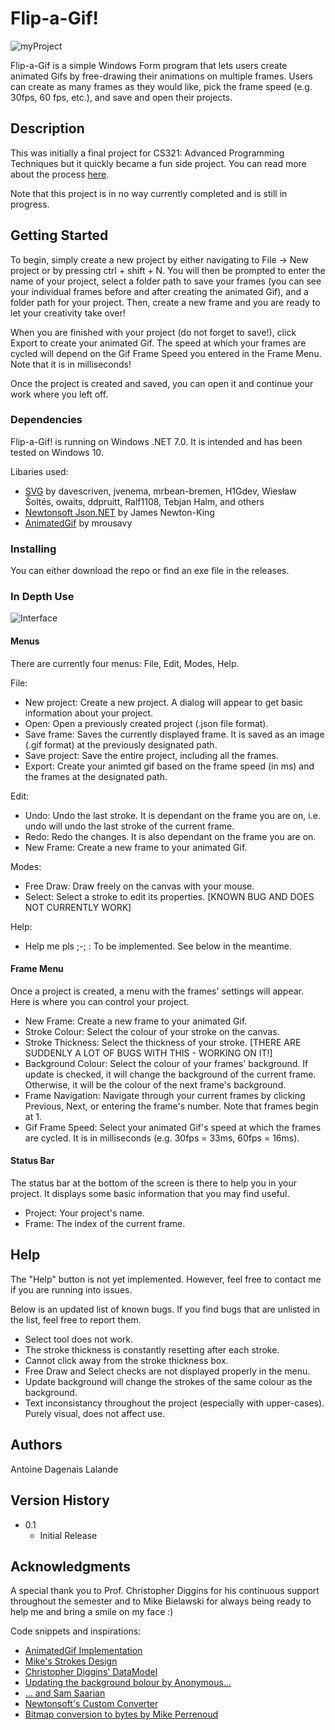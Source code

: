 # Flip-a-Gif!

![myProject](https://user-images.githubusercontent.com/122639193/234764215-6d010a68-c95c-40a3-a807-73c220ddf79d.gif)

Flip-a-Gif is a simple Windows Form program that lets users create animated Gifs by free-drawing their animations on multiple frames. Users can create as many frames as they would like, pick the frame speed (e.g. 30fps, 60 fps, etc.), and save and open their projects.

## Description

This was initially a final project for CS321: Advanced Programming Techniques but it quickly became a fun side project. You can read more about the process [here](https://drive.google.com/file/d/1Pvdz-QnHCpqaFfjNp4conShtaPGgjIfV/view?usp=sharing).

Note that this project is in no way currently completed and is still in progress.

## Getting Started

To begin, simply create a new project by either navigating to File -> New project or by pressing ctrl + shift + N. You will then be prompted to enter the name of your project, select a folder path to save your frames (you can see your individual frames before and after creating the animated Gif), and a folder path for your project. Then, create a new frame and you are ready to let your creativity take over!

When you are finished with your project (do not forget to save!), click Export to create your animated Gif. The speed at which your frames are cycled will depend on the Gif Frame Speed you entered in the Frame Menu. Note that it is in milliseconds!

Once the project is created and saved, you can open it and continue your work where you left off.

### Dependencies

Flip-a-Gif! is running on Windows .NET 7.0. It is intended and has been tested on Windows 10.

Libaries used:
* [SVG](https://github.com/svg-net/SVG) by davescriven, jvenema, mrbean-bremen, H1Gdev, Wiesław Šoltés, owaits, ddpruitt, Ralf1108, Tebjan Halm, and others
* [Newtonsoft Json.NET](https://www.newtonsoft.com/json) by James Newton-King
* [AnimatedGif](https://github.com/mrousavy/AnimatedGif) by mrousavy

### Installing

You can either download the repo or find an exe file in the releases.

### In Depth Use

![Interface](https://user-images.githubusercontent.com/122639193/234766286-639ce15d-8eb6-4acd-8e8e-7100ea88f3d2.png)

#### Menus
There are currently four menus: File, Edit, Modes, Help.

File:
* New project: Create a new project. A dialog will appear to get basic information about your project.
* Open: Open a previously created project (.json file format).
* Save frame: Saves the currently displayed frame. It is saved as an image (.gif format) at the previously designated path.
* Save project: Save the entire project, including all the frames.
* Export: Create your animted gif based on the frame speed (in ms) and the frames at the designated path.

Edit:
* Undo: Undo the last stroke. It is dependant on the frame you are on, i.e. undo will undo the last stroke of the current frame.
* Redo: Redo the changes. It is also dependant on the frame you are on.
* New Frame: Create a new frame to your animated Gif.

Modes:
* Free Draw: Draw freely on the canvas with your mouse.
* Select: Select a stroke to edit its properties. [KNOWN BUG AND DOES NOT CURRENTLY WORK]

Help:
* Help me pls ;-; : To be implemented. See below in the meantime.

#### Frame Menu
Once a project is created, a menu with the frames' settings will appear. Here is where you can control your project.

* New Frame: Create a new frame to your animated Gif.
* Stroke Colour: Select the colour of your stroke on the canvas.
* Stroke Thickness: Select the thickness of your stroke. [THERE ARE SUDDENLY A LOT OF BUGS WITH THIS - WORKING ON IT!]
* Background Colour: Select the colour of your frames' background. If update is checked, it will change the background of the current frame. Otherwise, it will be the colour of the next frame's background.
* Frame Navigation: Navigate through your current frames by clicking Previous, Next, or entering the frame's number. Note that frames begin at 1.
* Gif Frame Speed: Select your animated Gif's speed at which the frames are cycled. It is in milliseconds (e.g. 30fps = 33ms, 60fps = 16ms).

#### Status Bar
The status bar at the bottom of the screen is there to help you in your project. It displays some basic information that you may find useful.

* Project: Your project's name.
* Frame: The index of the current frame.

## Help

The "Help" button is not yet implemented. However, feel free to contact me if you are running into issues.

Below is an updated list of known bugs. If you find bugs that are unlisted in the list, feel free to report them.
* Select tool does not work.
* The stroke thickness is constantly resetting after each stroke.
* Cannot click away from the stroke thickness box.
* Free Draw and Select checks are not displayed properly in the menu.
* Update background will change the strokes of the same colour as the background.
* Text inconsistancy throughout the project (especially with upper-cases). Purely visual, does not affect use.

## Authors

Antoine Dagenais Lalande

## Version History

* 0.1
    * Initial Release

## Acknowledgments

A special thank you to Prof. Christopher Diggins for his continuous support throughout the semester and to Mike Bielawski for always being ready to help me and bring a smile on my face :)

Code snippets and inspirations:
* [AnimatedGif Implementation](https://github.com/mrousavy/AnimatedGif)
* [Mike's Strokes Design](https://github.com/meBielawski/Paint_Editor)
* [Christopher Diggins' DataModel](https://github.com/cdiggins/svg-editor)
* [Updating the background bolour by Anonymous...](https://www.syncfusion.com/faq/windowsforms/bitmaps-and-images/how-do-i-overlay-one-bitmap-over-another)
* [... and Sam Saarian](https://stackoverflow.com/questions/1720160/how-do-i-fill-a-bitmap-with-a-solid-color)
* [Newtonsoft's Custom Converter](https://www.newtonsoft.com/json/help/html/CustomJsonConverterGeneric.htm)
* [Bitmap conversion to bytes by Mike Perrenoud](https://stackoverflow.com/questions/21555394/how-to-create-bitmap-from-byte-array)
